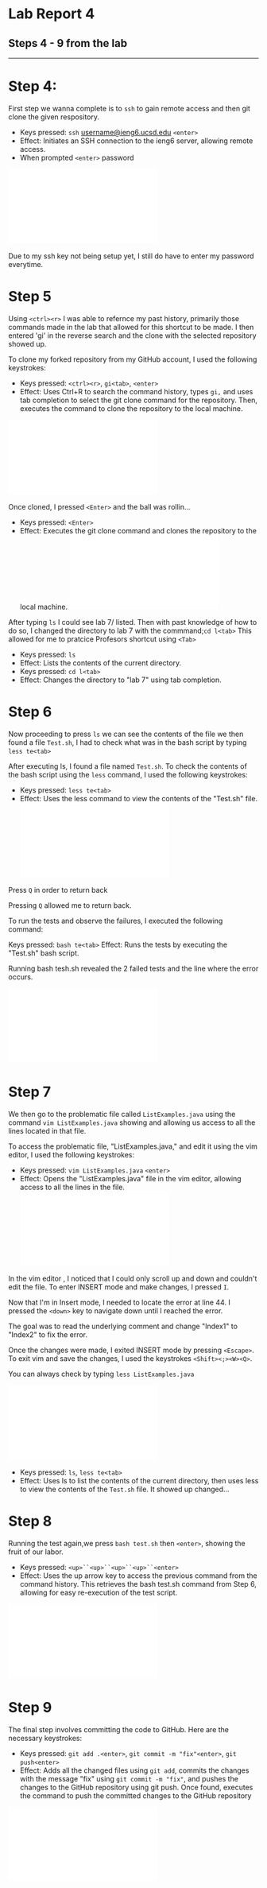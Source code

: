 
# Lab Report 4 

## Steps 4 - 9 from the lab 
---
# Step 4: 

First step we wanna complete is to `ssh` to gain remote access and then git clone the given respository.
- Keys pressed: `ssh` username@ieng6.ucsd.edu `<enter>`
- Effect: Initiates an SSH connection to the ieng6 server, allowing remote access.
- When prompted `<enter>` password 

 ![image](sshentry.pdf)

Due to my ssh key not being setup yet, I still do have to enter my password everytime.

# Step 5 
 
Using `<ctrl><r>` I was able to refernce my past history, primarily those commands made in the lab that allowed for this shortcut to be made. I then entered 'gi' in the reverse search and the clone with the selected repository showed up.

To clone my forked repository from my GitHub account, I used the following keystrokes:

- Keys pressed: `<ctrl><r>`, `gi<tab>`, `<enter>`
- Effect: Uses Ctrl+R to search the command history, types `gi,` and uses tab completion to select the git clone command for the repository. Then, executes the command to clone the repository to the local machine.


![Secnd](gitclone.pdf)

Once cloned, I pressed `<Enter>` and the ball was rollin...
- Keys pressed: `<Enter>`
- Effect: Executes the git clone command and clones the repository to the local machine.
![Third?](gitclone2.pdf)

After typing `ls` I could see lab 7/ listed. Then with past knowledge of how to do so, I changed the directory to lab 7 with the commmand;`cd l<tab>` This allowed for me to pratcice Profesors shortcut using `<Tab>`
- Keys pressed: `ls`
- Effect: Lists the contents of the current directory.
- Keys pressed: `cd l<tab>`
- Effect: Changes the directory to "lab 7" using tab completion.

# Step 6

Now proceeding to press `ls` we can see the contents of the file we then found a file `Test.sh`, I had to check what was in the bash script by typing `less te<tab>`

After executing ls, I found a file named `Test.sh`. To check the contents of the bash script using the `less` command, I used the following keystrokes:

- Keys pressed: `less te<tab>`
- Effect: Uses the less command to view the contents of the "Test.sh" file.
![four](lsoption.pdf)

Press `Q` in order to return back

Pressing `Q` allowed me to return back.

To run the tests and observe the failures, I executed the following command:

Keys pressed: `bash te<tab>`
Effect: Runs the tests by executing the "Test.sh" bash script.

Running bash tesh.sh revealed the 2 failed tests and the line where the error occurs.

![five](2testsfailed.pdf)


# Step 7

We then go to the problematic file called `ListExamples.java` using the command `vim ListExamples.java` showing and allowing us access to all the lines located in that file.

To access the problematic file, "ListExamples.java," and edit it using the vim editor, I used the following keystrokes:

- Keys pressed: `vim ListExamples.java` `<enter>`
- Effect: Opens the "ListExamples.java" file in the vim editor, allowing access to all the lines in the file.
![six](javafile.pdf)

In the vim editor , I noticed that I could only scroll up and down and couldn't edit the file. To enter INSERT mode and make changes, I pressed `I`.

Now that I'm in Insert mode, I needed to locate the error at line 44. I pressed the `<down>` key to navigate down until I reached the error.

The goal was to read the underlying comment and change "Index1" to "Index2" to fix the error.

Once the changes were made, I exited INSERT mode by pressing `<Escape>`. To exit vim and save the changes, I used the keystrokes `<Shift><;><W><Q>`.


 You can always check by typing `less ListExamples.java`

![seven](checktosee.pdf)
- Keys pressed: `ls`, `less te<tab>`
- Effect: Uses ls to list the contents of the current directory, then uses less to view the contents of the `Test.sh` file.
It showed up changed...

# Step 8

Running the test again,we press `bash test.sh` then `<enter>`, showing the fruit of our labor. 

- Keys pressed: `<up>``<up>``<up>``<up>``<enter>`
- Effect: Uses the up arrow key to access the previous command from the command history. This retrieves the bash test.sh command from Step 6, allowing for easy re-execution of the test script.

![nine](passtest.pdf)

# Step 9

The final step involves committing the code to GitHub. Here are the necessary keystrokes:

- Keys pressed: `git add .<enter>`, `git commit -m "fix"<enter>`, `git push<enter>`
- Effect: Adds all the changed files using `git add`, commits the changes with the message "fix" using `git commit -m "fix"`, and pushes the changes to the GitHub repository using git push.
 Once found, executes the command to push the committed changes to the GitHub repository

![Ten](pushtogit.pdf)


